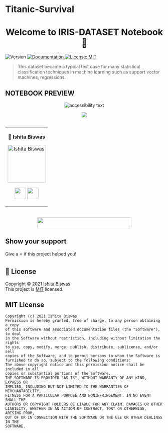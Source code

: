 # Titanic-Survival
</p>


<h1 align="center">Welcome to IRIS-DATASET Notebook 👋</h1>
<p>
  <img alt="Version" src="https://img.shields.io/badge/version-0.1.0-blue.svg?cacheSeconds=2592000" />
  <a href="to be added" target="_blank">
    <img alt="Documentation" src="https://img.shields.io/badge/documentation-yes-brightgreen.svg" />
  </a>
  <a href="nonee" target="_blank">
    <img alt="License: MIT " src="https://img.shields.io/badge/License-MIT-yellow.svg" />
  </a>
  </p>

  > This dataset became a typical test case for many statistical classification techniques in machine learning such as support vector machines, regressions.
  ## NOTEBOOK PREVIEW

<p align="center">
  <img src="1.png" alt="accessibility text">

</p>






 <div align="center"> 
  <img src="https://img.shields.io/badge/Contributors-seashell?logo=Microsoft%20Teams&style=for-the-badge" /> 
</div>
  <br>


<div align="center"> 
  <table>
<tr align="center">

<td>

👤 **Ishita Biswas**

<p align="center">
<img src = "https://avatars.githubusercontent.com/biswasishita"  height="120" alt="Ishita Biswas">
</p>
<p align="center">
<a href = "https://github.com/biswasishita">
<img src = "http://www.iconninja.com/files/241/825/211/round-collaboration-social-github-code-circle-network-icon.svg" 
width="36" height = "36"/></a>
<a href = "https://www.linkedin.com/in/ishitabiswas100/">
<img src = "http://www.iconninja.com/files/863/607/751/network-linkedin-social-connection-circular-circle-media-icon.svg" width="36" height="36"/>
</a>
</p>
</td>


</table>
</tr>
</div>
  <br>


<div align="center">
  <img src="https://img.shields.io/badge/Please%20'star',%20if%20you%20like%20it-blue?logo=Starship&style=for-the-badge" width="300" height="35"/>
 </div>

## Show your support

Give a ⭐️ if this project helped you!

## 📝 License

Copyright © 2021 [Ishita Biswas](https://github.com/biswasishita)<br />
This project is [MIT](none) licensed.

## MIT License 

```
Copyright (c) 2021 Ishita Biswas
Permission is hereby granted, free of charge, to any person obtaining a copy
of this software and associated documentation files (the "Software"), to deal
in the Software without restriction, including without limitation the rights
to use, copy, modify, merge, publish, distribute, sublicense, and/or sell
copies of the Software, and to permit persons to whom the Software is
furnished to do so, subject to the following conditions:
The above copyright notice and this permission notice shall be included in all
copies or substantial portions of the Software.
THE SOFTWARE IS PROVIDED "AS IS", WITHOUT WARRANTY OF ANY KIND, EXPRESS OR
IMPLIED, INCLUDING BUT NOT LIMITED TO THE WARRANTIES OF MERCHANTABILITY,
FITNESS FOR A PARTICULAR PURPOSE AND NONINFRINGEMENT. IN NO EVENT SHALL THE
AUTHORS OR COPYRIGHT HOLDERS BE LIABLE FOR ANY CLAIM, DAMAGES OR OTHER
LIABILITY, WHETHER IN AN ACTION OF CONTRACT, TORT OR OTHERWISE, ARISING FROM,
OUT OF OR IN CONNECTION WITH THE SOFTWARE OR THE USE OR OTHER DEALINGS IN THE
SOFTWARE.
```
